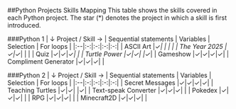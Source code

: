 ##Python Projects Skills Mapping
This table shows the skills covered in each Python project. The star (*) denotes the project in which a skill is first introduced.

###Python 1
| ↓ Project  /  Skill → | Sequential statements  | Variables  | Selection | For loops |
|:--|:-:|:-:|:-:|:-:|
| ASCII Art             |✓*| | | |
| The Year 2025         |✓|✓*| | |
| Quiz                  |✓|✓|✓*| |
| Turtle Power          |✓|✓| |✓*|
| Gameshow              |✓|✓|✓|✓|
| Compliment Generator  |✓|✓|✓| |

###Python 2
| ↓ Project  /  Skill → | Sequential statements  | Variables  | Selection | For loops |
|:--|:-:|:-:|:-:|:-:|
| Secret Messages       |✓|✓|✓|✓|
| Teaching Turtles      |✓|✓| |✓|
| Text-speak Converter  |✓|✓|✓| |
| Pokedex               |✓|✓|✓| |
| RPG                   |✓|✓|✓| |
| Minecraft2D           |✓|✓|✓| |
